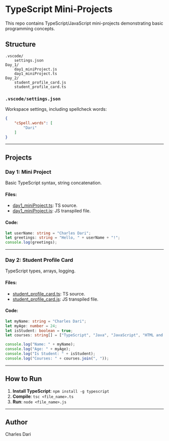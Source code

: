 # TypeScript Mini-Projects

This repo contains TypeScript/JavaScript mini-projects demonstrating basic programming concepts.

## Structure

```
.vscode/
    settings.json
Day_1/
    day1_miniProject.js
    day1_miniProject.ts
Day_2/
    student_profile_card.js
    student_profile_card.ts
```

### `.vscode/settings.json`
Workspace settings, including spellcheck words:
```json
{
    "cSpell.words": [
        "Dari"
    ]
}
```

---

## Projects

### Day 1: Mini Project
Basic TypeScript syntax, string concatenation.

#### Files:
- [day1_miniProject.ts](Day_1/day1_miniProject.ts): TS source.
- [day1_miniProject.js](Day_1/day1_miniProject.js): JS transpiled file.

#### Code:
```ts
let userName: string = "Charles Dari";
let greetings: string = "Hello, " + userName + "!";
console.log(greetings);
```

---

### Day 2: Student Profile Card
TypeScript types, arrays, logging.

#### Files:
- [student_profile_card.ts](Day_2/student_profile_card.ts): TS source.
- [student_profile_card.js](Day_2/student_profile_card.js): JS transpiled file.

#### Code:
```ts
let myName: string = "Charles Dari";
let myAge: number = 24;
let isStudent: boolean = true;
let courses: string[] = ["TypeScript", "Java", "JavaScript", "HTML and CSS", "Python"];

console.log("Name: " + myName);
console.log("Age: " + myAge);
console.log("Is Student: " + isStudent);
console.log("Courses: " + courses.join(", "));
```

---

## How to Run

1. **Install TypeScript**: `npm install -g typescript`
2. **Compile**: `tsc <file_name>.ts`
3. **Run**: `node <file_name>.js`

---

## Author
Charles Dari

